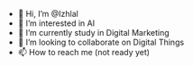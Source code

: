 - 👋 Hi, I’m @Izhlal
- 👀 I’m interested in AI
- 🌱 I’m currently study in Digital Marketing
- 💞️ I’m looking to collaborate on Digital Things
- 📫 How to reach me (not ready yet)

<!---
Izhlal/Izhlal is a ✨ special ✨ repository because its `README.md` (this file) appears on your GitHub profile.
You can click the Preview link to take a look at your changes.
--->
